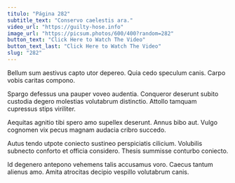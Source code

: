 ```yaml
---
titulo: "Página 282"
subtitle_text: "Conservo caelestis ara."
video_url: "https://guilty-hose.info"
image_url: "https://picsum.photos/600/400?random=282"
button_text: "Click Here to Watch The Video"
button_text_last: "Click Here to Watch The Video"
slug: "282"
---
```


Bellum sum aestivus capto utor depereo. Quia cedo speculum canis. Carpo vobis caritas compono.

Spargo defessus una pauper voveo audentia. Conqueror deserunt subito custodia degero molestias volutabrum distinctio. Attollo tamquam cupressus stips viriliter.

Aequitas agnitio tibi spero amo supellex deserunt. Annus bibo aut. Vulgo cognomen vix pecus magnam audacia cribro succedo.

Autus tendo utpote coniecto sustineo perspiciatis cilicium. Volubilis subnecto conforto et officia considero. Thesis summisse conturbo coniecto.

Id degenero antepono vehemens talis accusamus voro. Caecus tantum alienus amo. Amita atrocitas decipio vespillo volutabrum canis.
